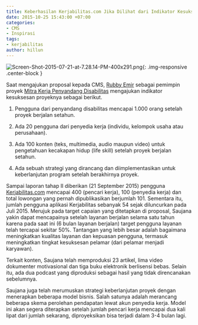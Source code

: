 ```yaml
---
title: Keberhasilan Kerjabilitas.com Jika Dilihat dari Indikator Kesuksesannya
date: 2015-10-25 15:43:00 +07:00
categories:
- CMS
- Inspirasi
tags:
- kerjabilitas
author: hillun
---
```


![Screen-Shot-2015-07-21-at-7.28.14-PM-400x291.png](/uploads/Screen-Shot-2015-07-21-at-7.28.14-PM-400x291.png){: .img-responsive .center-block }

Saat mengajukan proposal kepada CMS, [Rubby Emir](http://ciptamedia.org/team/rubby-emir/) sebagai pemimpin proyek [Mitra Kerja Penyandang Disabilitas](http://wiki.ciptamedia.org/wiki/Mitra_Kerja_Penyandang_Disabilitas) mengajukan indikator kesuksesan proyeknya sebagai berikut.

1. Pengguna dari penyandang disabilitas mencapai 1.000 orang setelah proyek berjalan setahun. 

2. Ada 20 pengguna dari penyedia kerja (individu, kelompok usaha atau perusahaan). 

3. Ada 100 konten (teks, multimedia, audio maupun video) untuk pengetahuan kecakapan hidup (life skill) setelah proyek berjalan setahun. 

4. Ada sebuah strategi yang dirancang dan diimplementasikan untuk keberlanjutan program setelah berakhirnya proyek. 

Sampai laporan tahap II diberikan (21 September 2015) pengguna [Kerjabilitas.com](http://www.kerjabilitas.com/) mencapai 400 (pencari kerja), 100 (penyedia kerja) dan total lowongan yang pernah dipublikasikan berjumlah 101. Sementara itu, jumlah pengguna aplikasi Kerjabilitas sebanyak 54 sejak diluncurkan pada Juli 2015. Merujuk pada target capaian yang ditetapkan di proposal, Saujana yakin dapat mencapainya setelah layanan berjalan selama satu tahun karena pada saat ini (6 bulan layanan berjalan) target pengguna layanan telah tercapai sekitar 50%. Tantangan yang lebih besar adalah bagaimana meningkatkan kualitas layanan dan kepuasan pengguna, termasuk meningkatkan tingkat kesuksesan pelamar (dari pelamar menjadi karyawan).

Terkait konten, Saujana telah memproduksi 23 artikel, lima video dokumenter motivasional dan tiga buku elektronik berlisensi bebas. Selain itu, ada dua podcast yang diproduksi sebagai hasil yang tidak direncanakan sebelumnya.

Saujana juga telah merumuskan strategi keberlanjutan proyek dengan menerapkan beberapa model bisnis. Salah satunya adalah merancang beberapa skema perolehan pendapatan lewat akun penyedia kerja. Model ini akan segera diterapkan setelah jumlah pencari kerja mencapai dua kali lipat dari jumlah sekarang, diproyeksikan bisa terjadi dalam 3-4 bulan lagi.